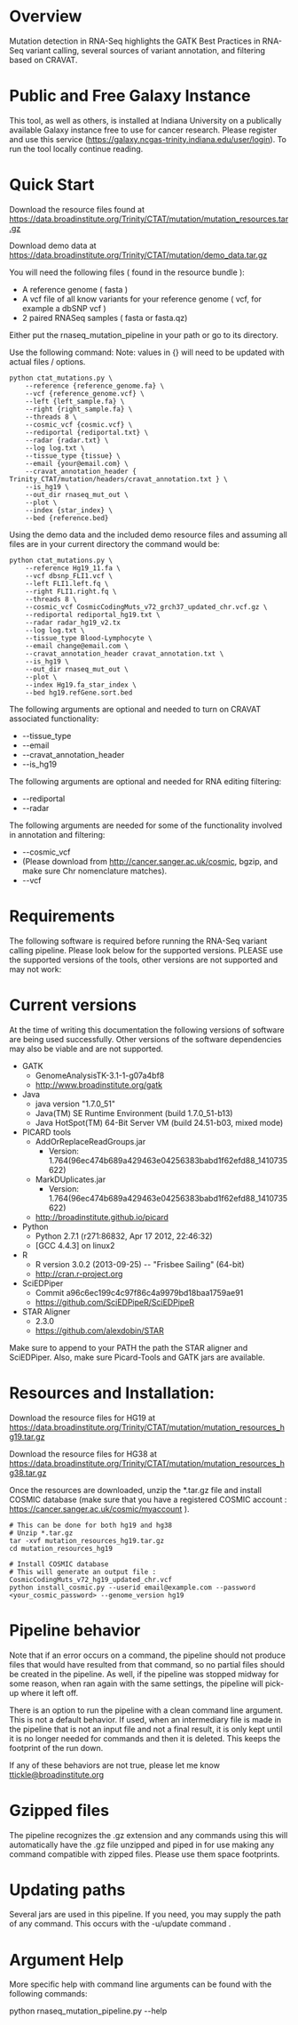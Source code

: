 # Overview

Mutation detection in RNA-Seq highlights the GATK Best Practices in RNA-Seq variant calling, several sources of variant annotation, and filtering based on CRAVAT.

# Public and Free Galaxy Instance

This tool, as well as others, is installed at Indiana University on a publically available Galaxy instance free to use for cancer research. Please register and use this service (https://galaxy.ncgas-trinity.indiana.edu/user/login). To run the tool locally continue reading.

# Quick Start

Download the resource files found at https://data.broadinstitute.org/Trinity/CTAT/mutation/mutation_resources.tar.gz

Download demo data at https://data.broadinstitute.org/Trinity/CTAT/mutation/demo_data.tar.gz

You will need the following files ( found in the resource bundle ):
* A reference genome ( fasta )
* A vcf file of all know variants for your reference genome ( vcf, for example a dbSNP vcf )
* 2 paired RNASeq samples ( fasta or fasta.qz)

Either put the rnaseq_mutation_pipeline in your path or go to its directory.

Use the following command:
Note: values in {} will need to be updated with actual files / options.

```
python ctat_mutations.py \
    --reference {reference_genome.fa} \
    --vcf {reference_genome.vcf} \
    --left {left_sample.fa} \
    --right {right_sample.fa} \
    --threads 8 \
    --cosmic_vcf {cosmic.vcf} \
    --rediportal {rediportal.txt} \
    --radar {radar.txt} \
    --log log.txt \
    --tissue_type {tissue} \
    --email {your@email.com} \
    --cravat_annotation_header { Trinity_CTAT/mutation/headers/cravat_annotation.txt } \
    --is_hg19 \
    --out_dir rnaseq_mut_out \
    --plot \
    --index {star_index} \
    --bed {reference.bed}
```

Using the demo data and the included demo resource files and assuming all files are in your current directory the command would be:
```
python ctat_mutations.py \
    --reference Hg19_11.fa \
    --vcf dbsnp_FLI1.vcf \
    --left FLI1.left.fq \
    --right FLI1.right.fq \
    --threads 8 \
    --cosmic_vcf CosmicCodingMuts_v72_grch37_updated_chr.vcf.gz \
    --rediportal rediportal_hg19.txt \
    --radar radar_hg19_v2.tx
    --log log.txt \
    --tissue_type Blood-Lymphocyte \
    --email change@email.com \
    --cravat_annotation_header cravat_annotation.txt \
    --is_hg19 \
    --out_dir rnaseq_mut_out \
    --plot \
    --index Hg19.fa_star_index \
    --bed hg19.refGene.sort.bed
```

The following arguments are optional and needed to turn on CRAVAT associated functionality:
* --tissue_type
* --email
* --cravat_annotation_header
* --is_hg19

The following arguments are optional and needed for RNA editing filtering:
* --rediportal
* --radar

The following arguments are needed for some of the functionality involved in annotation and filtering:
* --cosmic_vcf
* (Please download from http://cancer.sanger.ac.uk/cosmic, bgzip, and make sure Chr nomenclature matches).
* --vcf

# Requirements

The following software is required before running the RNA-Seq variant calling pipeline. Please look below for the supported versions. PLEASE use the supported versions of the tools, other versions are not supported and may not work:

# Current versions

At the time of writing this documentation the following versions of software
are being used successfully. Other versions of the software dependencies may
also be viable and are not supported.

* GATK
  * GenomeAnalysisTK-3.1-1-g07a4bf8
  * http://www.broadinstitute.org/gatk
* Java
  * java version "1.7.0_51"
  * Java(TM) SE Runtime Environment (build 1.7.0_51-b13)
  * Java HotSpot(TM) 64-Bit Server VM (build 24.51-b03, mixed mode)
* PICARD tools
  * AddOrReplaceReadGroups.jar
    * Version: 1.764(96ec474b689a429463e04256383babd1f62efd88_1410735622)
  * MarkDUplicates.jar
    * Version: 1.764(96ec474b689a429463e04256383babd1f62efd88_1410735622)
  * http://broadinstitute.github.io/picard
* Python
  * Python 2.7.1 (r271:86832, Apr 17 2012, 22:46:32) 
  * [GCC 4.4.3] on linux2
* R
  * R version 3.0.2 (2013-09-25) -- "Frisbee Sailing" (64-bit)
  * http://cran.r-project.org
* SciEDPiper
  * Commit a96c6ec199c4c97f86c4a9979bd18baa1759ae91
  * https://github.com/SciEDPipeR/SciEDPipeR
* STAR Aligner
  * 2.3.0
  * https://github.com/alexdobin/STAR

Make sure to append to your PATH the path the STAR aligner and SciEDPiper.
Also, make sure Picard-Tools and GATK jars are available.


# Resources and Installation:

Download the resource files for HG19 at
https://data.broadinstitute.org/Trinity/CTAT/mutation/mutation_resources_hg19.tar.gz

Download the resource files for HG38 at
https://data.broadinstitute.org/Trinity/CTAT/mutation/mutation_resources_hg38.tar.gz

Once the resources are downloaded, unzip the \*.tar.gz file and install COSMIC database (make sure that you have a registered COSMIC account : https://cancer.sanger.ac.uk/cosmic/myaccount ). 
```
# This can be done for both hg19 and hg38
# Unzip *.tar.gz
tar -xvf mutation_resources_hg19.tar.gz
cd mutation_resources_hg19

# Install COSMIC database
# This will generate an output file : CosmicCodingMuts_v72_hg19_updated_chr.vcf
python install_cosmic.py --userid email@example.com --password <your_cosmic_password> --genome_version hg19
```

# Pipeline behavior

Note that if an error occurs on a command, the pipeline should not produce files that would have resulted 
from that command, so no partial files should be created in the pipeline. As well, if the pipeline was stopped
midway for some reason, when ran again with the same settings, the pipeline will pick-up where it left off.

There is an option to run the pipeline with a clean command line argument. This is not a default behavior.
If used, when an intermediary file is made in the pipeline that is not an input file and not a final result,
it is only kept until it is no longer needed for commands and then it is deleted. 
This keeps the footprint of the run down.

If any of these behaviors are not true, please let me know ttickle@broadinstitute.org


# Gzipped files

The pipeline recognizes the .gz extension and any commands using this will automatically have the .gz file unzipped and piped in for
use making any command compatible with zipped files. Please use them space footprints.


# Updating paths

Several jars are used in this pipeline. If you need, you may supply the path of any command. This occurs with the -u/update command .


# Argument Help

More specific help with command line arguments can be found with the following
commands:

python rnaseq_mutation_pipeline.py --help
